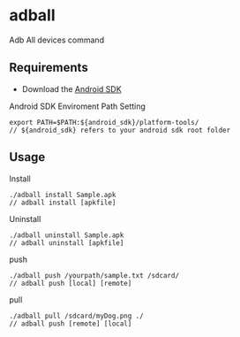 adball
======

Adb All devices command

## Requirements

* Download the [Android SDK](http://developer.android.com/sdk/index.html)

Android SDK Enviroment Path Setting

    export PATH=$PATH:${android_sdk}/platform-tools/
    // ${android_sdk} refers to your android sdk root folder

## Usage

Install

    ./adball install Sample.apk
    // adball install [apkfile]


Uninstall

    ./adball uninstall Sample.apk
    // adball uninstall [apkfile]
    
push

    ./adball push /yourpath/sample.txt /sdcard/
    // adball push [local] [remote]
    
pull
    
    ./adball pull /sdcard/myDog.png ./
    // adball push [remote] [local]
